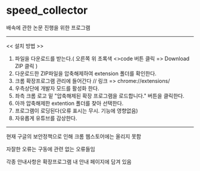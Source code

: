 # speed_collector
배속에 관한 논문 진행을 위한 프로그램

---


<< 설치 방법 >>
1. 파일을 다운로드를 받는다.( 오른쪽 위 초록색 <>code 버튼 클릭 => Download ZIP 클릭 )
2. 다운로드한 ZIP파일을 압축해제하여 extension 폴더를 확인한다.
3. 크롬 확장프로그램 관리에 들어간다 // 링크 => chrome://extensions/
4. 우측상단에 개발자 모드를 활성화 한다.
5. 좌측 크롬 로고 밑 "압축해제된 확장 프로그램을 로드합니다." 버튼을 클릭한다.
6. 아까 압축해제한 extention 폴더를 찾아 선택한다.
7. 프로그램이 로딩된다(오류 표시는 무시. 기능에 영향없음)
8. 자유롭게 유튜브를 감상한다.


---


현재 구글의 보안정책으로 인해 크롬 웹스토어에는 올리지 못함

자잘한 오류는 구동에 관련 없는 오류들임

각종 안내사항은 확장프로그램 내 안내 페이지에 담겨 있음
